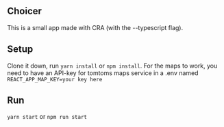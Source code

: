 ## Choicer ##
This is a small app made with CRA (with the --typescript flag).
## Setup ##
Clone it down, run `yarn install` or `npm install`.
For the maps to work, you need to have an API-key for tomtoms maps service in a .env named `REACT_APP_MAP_KEY=your key here`
## Run ##
`yarn start` or `npm run start`


